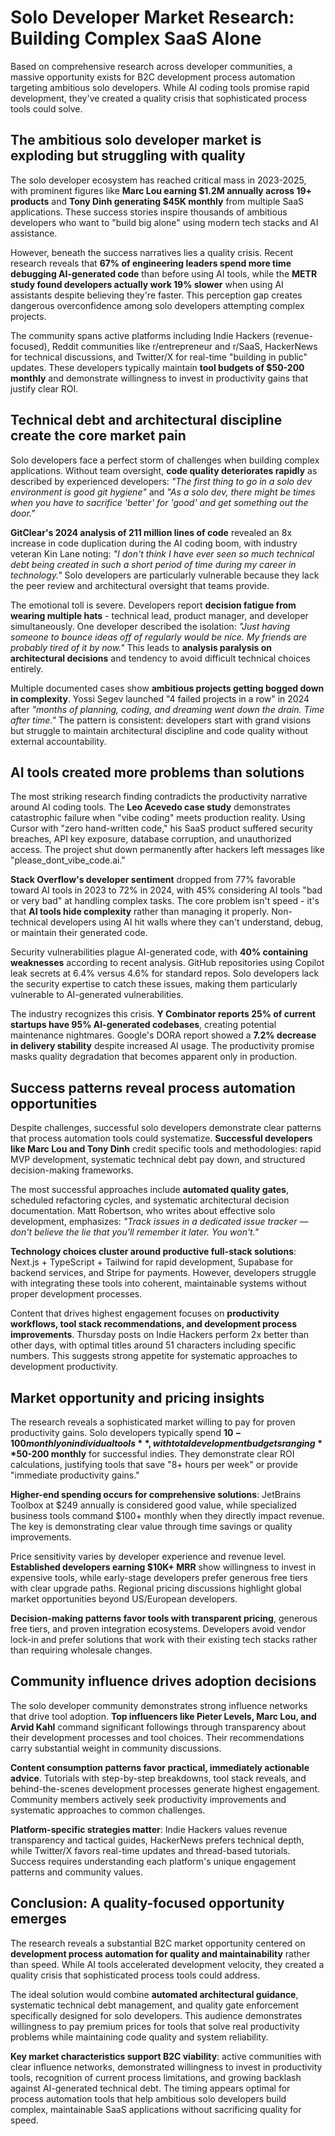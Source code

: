 # Solo Developer Market Research: Building Complex SaaS Alone

Based on comprehensive research across developer communities, a massive opportunity exists for B2C development process automation targeting ambitious solo developers. While AI coding tools promise rapid development, they've created a quality crisis that sophisticated process tools could solve.

## The ambitious solo developer market is exploding but struggling with quality

The solo developer ecosystem has reached critical mass in 2023-2025, with prominent figures like **Marc Lou earning $1.2M annually across 19+ products** and **Tony Dinh generating $45K monthly** from multiple SaaS applications. These success stories inspire thousands of ambitious developers who want to "build big alone" using modern tech stacks and AI assistance.

However, beneath the success narratives lies a quality crisis. Recent research reveals that **67% of engineering leaders spend more time debugging AI-generated code** than before using AI tools, while the **METR study found developers actually work 19% slower** when using AI assistants despite believing they're faster. This perception gap creates dangerous overconfidence among solo developers attempting complex projects.

The community spans active platforms including Indie Hackers (revenue-focused), Reddit communities like r/entrepreneur and r/SaaS, HackerNews for technical discussions, and Twitter/X for real-time "building in public" updates. These developers typically maintain **tool budgets of $50-200 monthly** and demonstrate willingness to invest in productivity gains that justify clear ROI.

## Technical debt and architectural discipline create the core market pain

Solo developers face a perfect storm of challenges when building complex applications. Without team oversight, **code quality deteriorates rapidly** as described by experienced developers: *"The first thing to go in a solo dev environment is good git hygiene"* and *"As a solo dev, there might be times when you have to sacrifice 'better' for 'good' and get something out the door."*

**GitClear's 2024 analysis of 211 million lines of code** revealed an 8x increase in code duplication during the AI coding boom, with industry veteran Kin Lane noting: *"I don't think I have ever seen so much technical debt being created in such a short period of time during my career in technology."* Solo developers are particularly vulnerable because they lack the peer review and architectural oversight that teams provide.

The emotional toll is severe. Developers report **decision fatigue from wearing multiple hats** - technical lead, product manager, and developer simultaneously. One developer described the isolation: *"Just having someone to bounce ideas off of regularly would be nice. My friends are probably tired of it by now."* This leads to **analysis paralysis on architectural decisions** and tendency to avoid difficult technical choices entirely.

Multiple documented cases show **ambitious projects getting bogged down in complexity**. Yossi Segev launched "4 failed projects in a row" in 2024 after *"months of planning, coding, and dreaming went down the drain. Time after time."* The pattern is consistent: developers start with grand visions but struggle to maintain architectural discipline and code quality without external accountability.

## AI tools created more problems than solutions

The most striking research finding contradicts the productivity narrative around AI coding tools. The **Leo Acevedo case study** demonstrates catastrophic failure when "vibe coding" meets production reality. Using Cursor with "zero hand-written code," his SaaS product suffered security breaches, API key exposure, database corruption, and unauthorized access. The project shut down permanently after hackers left messages like "please_dont_vibe_code.ai."

**Stack Overflow's developer sentiment** dropped from 77% favorable toward AI tools in 2023 to 72% in 2024, with 45% considering AI tools "bad or very bad" at handling complex tasks. The core problem isn't speed - it's that **AI tools hide complexity** rather than managing it properly. Non-technical developers using AI hit walls where they can't understand, debug, or maintain their generated code.

Security vulnerabilities plague AI-generated code, with **40% containing weaknesses** according to recent analysis. GitHub repositories using Copilot leak secrets at 6.4% versus 4.6% for standard repos. Solo developers lack the security expertise to catch these issues, making them particularly vulnerable to AI-generated vulnerabilities.

The industry recognizes this crisis. **Y Combinator reports 25% of current startups have 95% AI-generated codebases**, creating potential maintenance nightmares. Google's DORA report showed a **7.2% decrease in delivery stability** despite increased AI usage. The productivity promise masks quality degradation that becomes apparent only in production.

## Success patterns reveal process automation opportunities

Despite challenges, successful solo developers demonstrate clear patterns that process automation tools could systematize. **Successful developers like Marc Lou and Tony Dinh** credit specific tools and methodologies: rapid MVP development, systematic technical debt pay down, and structured decision-making frameworks.

The most successful approaches include **automated quality gates**, scheduled refactoring cycles, and systematic architectural decision documentation. Matt Robertson, who writes about effective solo development, emphasizes: *"Track issues in a dedicated issue tracker — don't believe the lie that you'll remember it later. You won't."*

**Technology choices cluster around productive full-stack solutions**: Next.js + TypeScript + Tailwind for rapid development, Supabase for backend services, and Stripe for payments. However, developers struggle with integrating these tools into coherent, maintainable systems without proper development processes.

Content that drives highest engagement focuses on **productivity workflows, tool stack recommendations, and development process improvements**. Thursday posts on Indie Hackers perform 2x better than other days, with optimal titles around 51 characters including specific numbers. This suggests strong appetite for systematic approaches to development productivity.

## Market opportunity and pricing insights

The research reveals a sophisticated market willing to pay for proven productivity gains. Solo developers typically spend **$10-100 monthly on individual tools**, with total development budgets ranging **$50-200 monthly** for successful indies. They demonstrate clear ROI calculations, justifying tools that save "8+ hours per week" or provide "immediate productivity gains."

**Higher-end spending occurs for comprehensive solutions**: JetBrains Toolbox at $249 annually is considered good value, while specialized business tools command $100+ monthly when they directly impact revenue. The key is demonstrating clear value through time savings or quality improvements.

Price sensitivity varies by developer experience and revenue level. **Established developers earning $10K+ MRR** show willingness to invest in expensive tools, while early-stage developers prefer generous free tiers with clear upgrade paths. Regional pricing discussions highlight global market opportunities beyond US/European developers.

**Decision-making patterns favor tools with transparent pricing**, generous free tiers, and proven integration ecosystems. Developers avoid vendor lock-in and prefer solutions that work with their existing tech stacks rather than requiring wholesale changes.

## Community influence drives adoption decisions

The solo developer community demonstrates strong influence networks that drive tool adoption. **Top influencers like Pieter Levels, Marc Lou, and Arvid Kahl** command significant followings through transparency about their development processes and tool choices. Their recommendations carry substantial weight in community discussions.

**Content consumption patterns favor practical, immediately actionable advice**. Tutorials with step-by-step breakdowns, tool stack reveals, and behind-the-scenes development processes generate highest engagement. Community members actively seek productivity improvements and systematic approaches to common challenges.

**Platform-specific strategies matter**: Indie Hackers values revenue transparency and tactical guides, HackerNews prefers technical depth, while Twitter/X favors real-time updates and thread-based tutorials. Success requires understanding each platform's unique engagement patterns and community values.

## Conclusion: A quality-focused opportunity emerges

The research reveals a substantial B2C market opportunity centered on **development process automation for quality and maintainability** rather than speed. While AI tools accelerated development velocity, they created a quality crisis that sophisticated process tools could address.

The ideal solution would combine **automated architectural guidance**, systematic technical debt management, and quality gate enforcement specifically designed for solo developers. This audience demonstrates willingness to pay premium prices for tools that solve real productivity problems while maintaining code quality and system reliability.

**Key market characteristics support B2C viability**: active communities with clear influence networks, demonstrated willingness to invest in productivity tools, recognition of current process limitations, and growing backlash against AI-generated technical debt. The timing appears optimal for process automation tools that help ambitious solo developers build complex, maintainable SaaS applications without sacrificing quality for speed.
